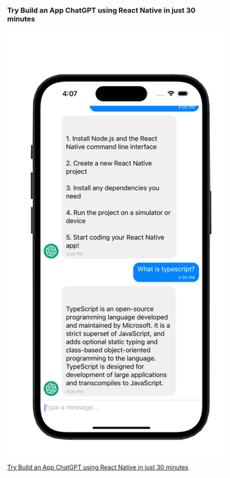 ### Try Build an App ChatGPT using React Native in just 30 minutes


[<img src="https://github.com/hoaphantn7604/react-native-chatgpt-tutorial/blob/master/asstes/demo.png">](https://youtu.be/c2twoGjhbJY)


[Try Build an App ChatGPT using React Native in just 30 minutes](https://youtu.be/c2twoGjhbJY)
